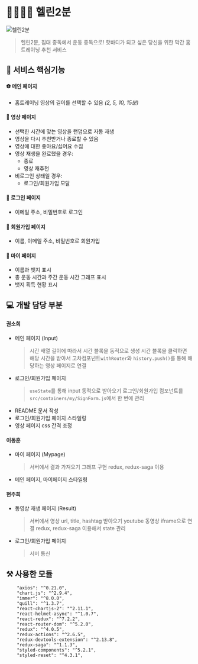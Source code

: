 # 🏃‍♀️🏃‍♂️ 헬린2분
![헬린2분]()

> 헬린2분,
> 침대 중독에서 운동 중독으로! 핫바디가 되고 싶은 당신을 위한 막간 홈트레이닝 추천 서비스

## 🎁 서비스 핵심기능
#### ⚽ 메인 페이지
+ 홈트레이닝 영상의 길이를 선택할 수 있음 *(2, 5, 10, 15분)*

#### 🎳 영상 페이지
+ 선택한 시간에 맞는 영상을 랜덤으로 자동 재생
+ 영상을 다시 추천받거나 종료할 수 있음
+ 영상에 대한 좋아요/싫어요 수집
+ 영상 재생을 완료했을 경우:
    + 종료
    + 영상 재추천
+ 비로그인 상태일 경우:
    + 로그인/회원가입 모달

#### 🏓 로그인 페이지
+ 이메일 주소, 비밀번호로 로그인

#### 🏑 회원가입 페이지
+ 이름, 이메일 주소, 비밀번호로 회원가입

#### 🤿 마이 페이지
+ 이름과 뱃지 표시
+ 총 운동 시간과 주간 운동 시간 그래프 표시
+ 뱃지 획득 현황 표시

## 💻 개발 담당 부분
#### **권소희**
+ 메인 페이지 (Input)
    > 시간 배열 길이에 따라서 시간 블록을 동적으로 생성
    > 시간 블록을 클릭하면 해당 시간을 받아서 고차컴포넌트`withRouter`와 `history.push()`를 통해 해당하는 영상 페이지로 연결
+ 로그인/회원가입 페이지
    > `useState`를 통해 input 동적으로 받아오기
    > 로그인/회원가입 컴포넌트를 `src/containers/my/SignForm.js`에서 한 번에 관리
+ README 문서 작성
+ 로그인/회원가입 페이지 스타일링
+ 영상 페이지 css 간격 조정

#### **이동훈**
+ 마이 페이지 (Mypage)
    > 서버에서 결과 가져오기
    > 그래프 구현
    > redux, redux-saga 이용
+ 메인 페이지, 마이페이지 스타일링

#### **현주희**
+ 동영상 재생 페이지 (Result)
    > 서버에서 영상 url, title, hashtag 받아오기
    > youtube 동영상 iframe으로 연결
    > redux, redux-saga 이용해서 state 관리
+ 로그인/회원가입 페이지
    > 서버 통신


## ⚒ 사용한 모듈
```
    "axios": "^0.21.0",
    "chart.js": "^2.9.4",
    "immer": "^8.0.0",
    "quill": "^1.3.7",
    "react-chartjs-2": "^2.11.1",
    "react-helmet-async": "^1.0.7",
    "react-redux": "^7.2.2",
    "react-router-dom": "^5.2.0",
    "redux": "^4.0.5",
    "redux-actions": "^2.6.5",
    "redux-devtools-extension": "^2.13.8",
    "redux-saga": "^1.1.3",
    "styled-components": "^5.2.1",
    "styled-reset": "^4.3.1",
```
